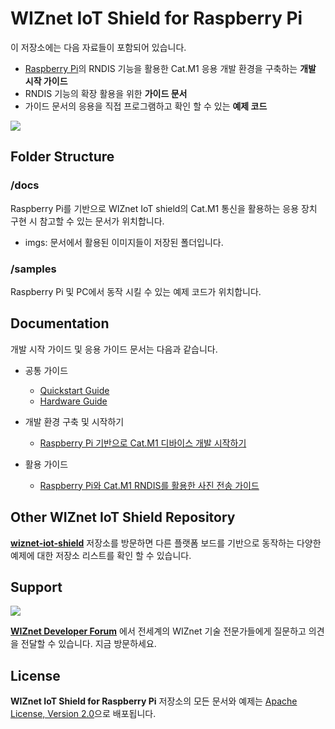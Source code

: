 # WIZnet IoT Shield for Raspberry Pi

이 저장소에는 다음 자료들이 포함되어 있습니다.
* [Raspberry Pi][link-raspberry-pi]의 RNDIS 기능을 활용한 Cat.M1 응용 개발 환경을 구축하는 **개발 시작 가이드**
* RNDIS 기능의 확장 활용을 위한 **가이드 문서**
* 가이드 문서의 응용을 직접 프로그램하고 확인 할 수 있는 **예제 코드**


![][hw-raspberrypi-connect-qc01]

## Folder Structure

### /docs
Raspberry Pi를 기반으로 WIZnet IoT shield의 Cat.M1 통신을 활용하는 응용 장치 구현 시 참고할 수 있는 문서가 위치합니다.
* imgs: 문서에서 활용된 이미지들이 저장된 폴더입니다.

### /samples
Raspberry Pi 및 PC에서 동작 시킬 수 있는 예제 코드가 위치합니다.

## Documentation
개발 시작 가이드 및 응용 가이드 문서는 다음과 같습니다.

* 공통 가이드
  * [Quickstart Guide](https://github.com/Wiznet/wiznet-iot-shield-kr/blob/master/docs/quickstartguide_standalone_mode.md)
  * [Hardware Guide](https://github.com/Wiznet/wiznet-iot-shield-hardware-kr/blob/master/docs/wiot_hw_overview_n_settings.md)

* 개발 환경 구축 및 시작하기
  * [Raspberry Pi 기반으로 Cat.M1 디바이스 개발 시작하기][raspberrypi-get-started]

* 활용 가이드
  * [Raspberry Pi와 Cat.M1 RNDIS를 활용한 사진 전송 가이드][raspberrypi-guide-bg96-rndis]

## Other WIZnet IoT Shield Repository
**[wiznet-iot-shield](https://github.com/Wiznet/wiznet-iot-shield-kr/)** 저장소를 방문하면 다른 플랫폼 보드를 기반으로 동작하는 다양한 예제에 대한 저장소 리스트를 확인 할 수 있습니다.


## Support

![][forum]

**[WIZnet Developer Forum](https://forum.wiznet.io/)** 에서 전세계의 WIZnet 기술 전문가들에게 질문하고 의견을 전달할 수 있습니다.
지금 방문하세요.


## License
**WIZnet IoT Shield for Raspberry Pi** 저장소의 모든 문서와 예제는 [Apache License, Version 2.0](https://www.apache.org/licenses/LICENSE-2.0)으로 배포됩니다.


[link-raspberry-pi]: https://www.raspberrypi.org/

[forum]: ./docs/imgs/forum.jpg

[hw-raspberrypi-connect-qc01]: ./docs/imgs/hw/wiot-shield-qc01-raspberrypi.png
[hw-raspberrypi-connect-wm01]: ./docs/imgs/hw/wiot-shield-wm01-raspberrypi.png

[raspberrypi-get-started]: ./docs/Raspberrypi_get_started.md
[raspberrypi-guide-bg96-rndis]: ./docs/Raspberrypi_guide_all_rndis-datatransfer.md
